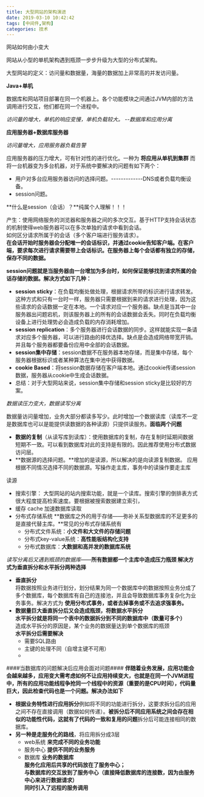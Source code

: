 ```yaml
---
title: 大型网站的架构演进
date: 2019-03-10 10:42:42
tags: [中间件,架构]
categories: 技术
---
```



网站如何由小变大


<!--more-->

网站从小型的单机架构遇到瓶颈一步步升级为大型的分布式架构。

大型网站的定义：访问量和数据量，海量的数据加上非常高的并发访问量。

**Java+单机**

数据库和网站项目部署在同一个机器上。各个功能模块之间通过JVM内部的方法调用进行交互，他们都在同一个进程中。

*访问量的增大，单机的响应变慢，单机负载较大。 --数据库和应用分离*

**应用服务器+数据库服务器**

*访问量增大，应用服务器负载告警*

应用服务器的压力增大，可有针对性的进行优化。一种为 **将应用从单机到集群**
而将一台机器变为多台机器，对于系统中要解决的问题有如下两个：

- 用户对多台应用服务器访问的选择问题。-------------DNS或者负载均衡设备。
- session问题。

**什么是session（会话）？**纯属个人理解！！！

产生：使用网络服务的浏览器和服务器之间的多次交互。基于HTTP支持会话状态的机制使得web服务器可以在多次单独的请求中看到会话。  
如何区分请求所属于的会话（多个客户端进行服务请求）。  
**在会话开始时服务器会分配唯一的会话标识，并通过cookie告知客户端。在客户端，要求每次进行请求需要带上会话标识。在服务器上每个会话都有独立的存储，保存不同的数据。**

**session问题就是当服务器由一台增加为多台时，如何保证能够找到请求所属的会话存储的数据。解决方式如下几种：**

- **session sticky**：在负载均衡处做处理，根据请求所带的标识进行请求转发。这种方式和只有一台时一样，服务器只需要根据到来的请求进行处理，因为这些请求的会话数据一定在本地。一个请求对应一个服务器。缺点是当其中一台服务器出问题宕机，则该服务器上的所有的会话数据会丢失。同时在负载均衡设备上进行处理势必会造成负载的内存消耗增加。
- **session replication**：多个服务器进行会话数据的同步。这样就能实现一条请求对应多个服务器，可以进行路由的择优选择。缺点是会造成网络带宽开销。并且每个服务器都要备份应用中全部的会话数据。
- **session集中存储**：session数据不在服务器本地存储，而是集中存储，每个服务器根据标识或者某种算法在集中池中获得数据。
- **cookie Based**：将session数据存储在客户端本地。通过cookie传递session数据，服务器从cookie中生成会话数据。
- 总结：对于大型网站来说，session集中存储和session sticky是比较好的方案。

*数据读压力变大，数据读写分离*

数据量访问量增加，业务大部分都读多写少。此时增加一个数据读库（读库不一定是数据库也可以是能提供读数据的各种读源）只提供读服务。**面临两个问题**

- **数据的复制**（从读写库到读库）：使用数据库的复制，存在复制时延期间数据短期不一致。可以看到数据库对此的支持是有限的。因此推荐使用分布式数据访问层。
- **数据源的选择问题。**增加的是读源，所以解决的是向读源复制数据。
应用根据不同情况选择不同的数据源。写操作走主库，事务中的读操作要走主库

读源

- 搜索引擎： 大型网站的站内搜索功能，就是一个读库。搜索引擎的倒排表方式很大程度提高检索速度。要根据被搜索数据建立索引，
-  缓存 cache 加速数据库读取
-  分布式存储系统 **数据库之外的用于存储——弥补关系型数据库的不足更多的是直接代替主库。**常见的分布式存储系统有
    +  分布式文件系统：**小文件和大文件的存储问题**
    +  分布式key-value系统：**高性能板结构化支持**
    +  分布式数据库：**大数据和高并发的数据库系统**

*读写分离后又遇到瓶颈的数据库*——**所有数据都一个主库中造成压力瓶颈 解决方式为垂直拆分和水平拆分两种选择**

- **垂直拆分**  
    将数据按照业务进行划分，划分结果为同一个数据库中的数据按照业务分成了多个数据库，每个数据库有自己的连接池，并且会导致数据库事务复杂化为业务事务。解决方式为 **使用分布式事务，或者去掉事务或不去追求强事务。**
- **数据量巨大垂直拆分后又会造成瓶颈，将数据水平拆分**  
    **水平拆分就是将同一个表中的数据拆分到不同的数据库中（数量可多个）**  
    造成水平拆分的原因是，某个业务的数据量达到单个数据库的瓶颈  
    **水平拆分后需要解决**
    + 需要SQL路由
    + 主键的处理不同（自增主键不可用）
    + 

####当数据库的问题解决后应用会面对问题####
**伴随着业务发展，应用功能会会越来越多，应用变大需考虑如何不让应用持续变大，也就是在同一个JVM进程中，所有的应用功能线程争抢同一个线程中的资源（重要的是CPU时间），代码量巨大，因此检查代码也是一个问题。解决办法如下**

- **根据业务特性进行应用拆分**例如将不同的功能进行拆分，这要求拆分后的应用之间不存在直接调用（数据如何传递）。**被拆分后不同应用系统之间会存在相似的功能性代码，这就有了代码的一致和复用的问题**拆分后可能连接相同的数据库。
- **另一种是走服务化的路线**，将应用拆分成3层
    + web系统 **来完成不同的业务功能**
    + 服务中心 **提供不同的业务服务**
    + 数据库 **业务的数据库**  
**服务化应用后共享的代码放在了服务中心；  
与数据库的交互放到了服务中心（直接降低数据库的连接数，因为由服务中心来进行数据请求）  
同时引入了远程的服务调用**


